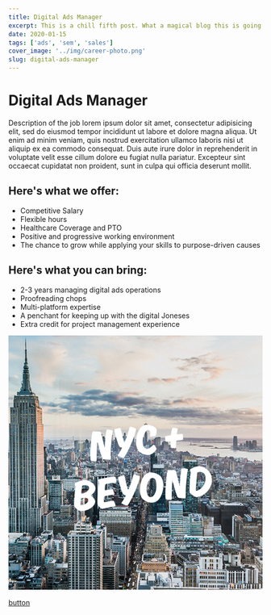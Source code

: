 ```yaml
---
title: Digital Ads Manager
excerpt: This is a chill fifth post. What a magical blog this is going to be!
date: 2020-01-15
tags: ['ads', 'sem', 'sales']
cover_image: '../img/career-photo.png'
slug: digital-ads-manager
---
```


# Digital Ads Manager

Description of the job lorem ipsum dolor sit amet, consectetur adipisicing elit, sed do eiusmod tempor incididunt ut labore et dolore magna aliqua. Ut enim ad minim veniam, quis nostrud exercitation ullamco laboris nisi ut aliquip ex ea commodo consequat. Duis aute irure dolor in reprehenderit in voluptate velit esse cillum dolore eu fugiat nulla pariatur. Excepteur sint occaecat cupidatat non proident, sunt in culpa qui officia deserunt mollit.

## Here's what we offer:

- Competitive Salary
- Flexible hours 
- Healthcare Coverage and PTO
- Positive and progressive working environment
- The chance to grow while applying your skills to purpose-driven causes

## Here's what you can bring:

- 2-3 years managing digital ads operations
- Proofreading chops 
- Multi-platform expertise
- A penchant for keeping up with the digital Joneses
- Extra credit for project management experience

![digital ads manager](../img/career-photo.png)

[button](#)
